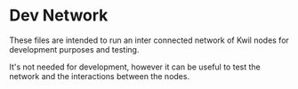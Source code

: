 # Dev Network

These files are intended to run an inter connected network of Kwil nodes for development purposes and testing.

It's not needed for development, however it can be useful to test the network and the interactions between the nodes.